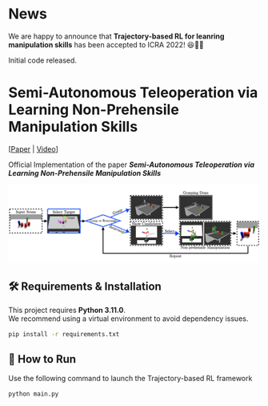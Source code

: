 # News

We are happy to announce that **Trajectory-based RL for leanring manipulation skills** has been accepted to ICRA 2022! 😆🎉🎉

Initial code released.

# Semi-Autonomous Teleoperation via Learning Non-Prehensile Manipulation Skills

[[Paper](https://arxiv.org/pdf/2109.13081) | [Video](https://youtu.be/YoO9sUQSHR4?feature=shared)]

Official Implementation of the paper ***Semi-Autonomous Teleoperation via Learning Non-Prehensile Manipulation Skills***

![fig_overview](https://github.com/park-sangbeom/trajectory-rl/raw/main/assets/images/teleop_overview.png)

## 🛠️ Requirements & Installation

This project requires **Python 3.11.0**.  
We recommend using a virtual environment to avoid dependency issues.

```bash
pip install -r requirements.txt
```

## 🚀 How to Run

Use the following command to launch the Trajectory-based RL framework

```python
python main.py         